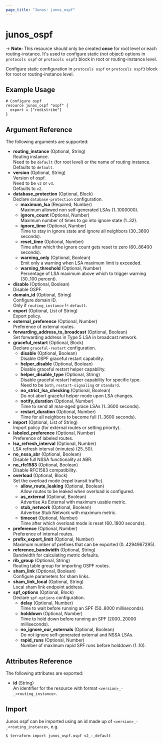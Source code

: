 ```yaml
---
page_title: "Junos: junos_ospf"
---
```


# junos_ospf

-> **Note:** This resource should only be created **once** for root level or each
routing-instance. It's used to configure static (not object) options in `protocols ospf` or
`protocols ospf3` block in root or routing-instance level.

Configure static configuration in `protocols ospf` or `protocols ospf3` block for root or
routing-instance level.

## Example Usage

```hcl
# Configure ospf
resource junos_ospf "ospf" {
  export = ["redistribe"]
}
```

## Argument Reference

The following arguments are supported:

- **routing_instance** (Optional, String)  
  Routing instance.  
  Need to be `default` (for root level) or the name of routing instance.  
  Defaults to `default`.
- **version** (Optional, String)  
  Version of ospf.  
  Need to be `v2` or `v3`.  
  Defaults to `v2`.
- **database_protection** (Optional, Block)  
  Declare `database-protection` configuration.
  - **maximum_lsa** (Required, Number)  
    Maximum allowed non self-generated LSAs (1..1000000).
  - **ignore_count** (Optional, Number)  
    Maximum number of times to go into ignore state (1..32).
  - **ignore_time** (Optional, Number)  
    Time to stay in ignore state and ignore all neighbors (30..3600 seconds).
  - **reset_time** (Optional, Number)  
    Time after which the ignore count gets reset to zero (60..86400 seconds).
  - **warning_only** (Optional, Boolean)  
    Emit only a warning when LSA maximum limit is exceeded.
  - **warning_threshold** (Optional, Number)  
    Percentage of LSA maximum above which to trigger warning (30..100 percent).
- **disable** (Optional, Boolean)  
  Disable OSPF.
- **domain_id** (Optional, String)  
  Configure domain ID.  
  Only if `routing_instance` != `default`.
- **export** (Optional, List of String)  
  Export policy.
- **external_preference** (Optional, Number)  
  Preference of external routes.
- **forwarding_address_to_broadcast** (Optional, Boolean)  
  Set forwarding address in Type 5 LSA in broadcast network.
- **graceful_restart** (Optional, Block)  
  Declare `graceful-restart` configuration.
  - **disable** (Optional, Boolean)  
    Disable OSPF graceful restart capability.
  - **helper_disable** (Optional, Boolean)  
    Disable graceful restart helper capability.
  - **helper_disable_type** (Optional, String)  
    Disable graceful restart helper capability for specific type.  
    Need to be `both`, `restart-signaling` or `standard`.
  - **no_strict_lsa_checking** (Optional, Boolean)  
    Do not abort graceful helper mode upon LSA changes.
  - **notify_duration** (Optional, Number)  
    Time to send all max-aged grace LSAs (1..3600 seconds).
  - **restart_duration** (Optional, Number)  
    Time for all neighbors to become full (1..3600 seconds).
- **import** (Optional, List of String)  
  Import policy (for external routes or setting priority).
- **labeled_preference** (Optional, Number)  
  Preference of labeled routes.
- **lsa_refresh_interval** (Optional, Number)  
  LSA refresh interval (minutes) (25..50).
- **no_nssa_abr** (Optional, Boolean)  
  Disable full NSSA functionality at ABR.
- **no_rfc1583** (Optional, Boolean)  
  Disable RFC1583 compatibility.
- **overload** (Optional, Block)  
  Set the overload mode (repel transit traffic).
  - **allow_route_leaking** (Optional, Boolean)  
    Allow routes to be leaked when overload is configured.
  - **as_external** (Optional, Boolean)  
    Advertise As External with maximum usable metric.
  - **stub_network** (Optional, Boolean)  
    Advertise Stub Network with maximum metric.
  - **timeout** (Optional, Number)  
    Time after which overload mode is reset (60..1800 seconds).
- **preference** (Optional, Number)  
  Preference of internal routes.
- **prefix_export_limit** (Optional, Number)  
  Maximum number of prefixes that can be exported (0..4294967295).
- **reference_bandwidth** (Optional, String)  
  Bandwidth for calculating metric defaults.
- **rib_group** (Optional, String)  
  Routing table group for importing OSPF routes.
- **sham_link** (Optional, Boolean)  
  Configure parameters for sham links.
- **sham_link_local** (Optional, String)  
  Local sham link endpoint address.
- **spf_options** (Optional, Block)  
  Declare `spf-options` configuration.
  - **delay** (Optional, Number)  
    Time to wait before running an SPF (50..8000 milliseconds).
  - **holddown** (Optional, Number)  
    Time to hold down before running an SPF (2000..20000 milliseconds).
  - **no_ignore_our_externals** (Optional, Boolean)  
    Do not ignore self-generated external and NSSA LSAs.
  - **rapid_runs** (Optional, Number)  
    Number of maximum rapid SPF runs before holddown (1..10).

## Attributes Reference

The following attributes are exported:

- **id** (String)  
  An identifier for the resource with format `<version>_-_<routing_instance>`.

## Import

Junos ospf can be imported using an id made up of `<version>_-_<routing_instance>`, e.g.

```shell
$ terraform import junos_ospf.ospf v2_-_default
```
